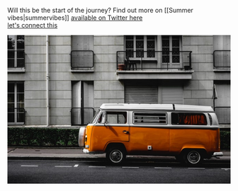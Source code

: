 Will this be the start of the journey? Find out more on [[Summer vibes|summervibes]]
[available on Twitter here](https://twitter.com/RequiemKrow)
<br>
[let's connect this](https://ravensnotes.netlify.app/cats)

<img src="/assets/rv.jpg"/>